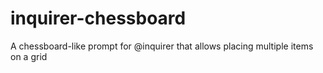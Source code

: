 # inquirer-chessboard
A chessboard-like prompt for @inquirer that allows placing multiple items on a grid
